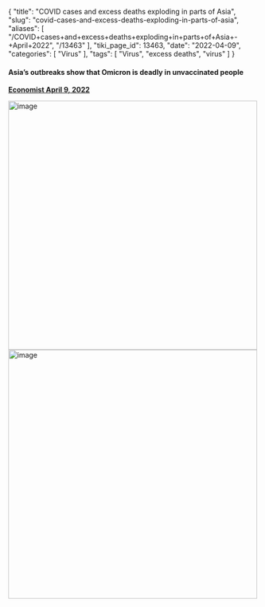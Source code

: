 {
    "title": "COVID cases and excess deaths exploding in parts of Asia",
    "slug": "covid-cases-and-excess-deaths-exploding-in-parts-of-asia",
    "aliases": [
        "/COVID+cases+and+excess+deaths+exploding+in+parts+of+Asia+-+April+2022",
        "/13463"
    ],
    "tiki_page_id": 13463,
    "date": "2022-04-09",
    "categories": [
        "Virus"
    ],
    "tags": [
        "Virus",
        "excess deaths",
        "virus"
    ]
}


#### Asia’s outbreaks show that Omicron is deadly in unvaccinated people

 **[Economist April 9, 2022](https://www.economist.com/graphic-detail/2022/04/09/asias-outbreaks-show-that-omicron-is-deadly-in-unvaccinated-people?utm_campaign=a.coronavirus-special-edition&utm_medium=email.internal-newsletter.np&utm_source=salesforce-marketing-cloud&utm_term=2022049&utm_content=ed-picks-article-link-4&etear=nl_special_4&utm_campaign=a.coronavirus-special-edition&utm_medium=email.internal-newsletter.np&utm_source=salesforce-marketing-cloud&utm_term=4/9/2022&utm_id=1128416)** 

<img src="https://d1bk1kqxc0sym.cloudfront.net/attachments/jpeg/cases.jpg" alt="image" width="500">

<img src="https://d1bk1kqxc0sym.cloudfront.net/attachments/jpeg/excess-deaths.jpg" alt="image" width="500">

<!-- ~tc~ (alias(COVID cases and deaths exploiding in parts of Asia - April 2022)) ~/tc~ -->

<!-- ~tc~ (alias(COVID cases and excess deaths exploiding in parts of Asia - April 2022)) ~/tc~ -->